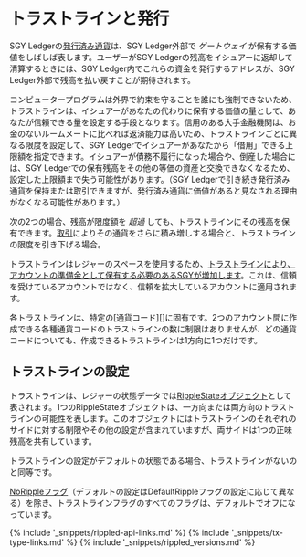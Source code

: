 # トラストラインと発行

SGY Ledgerの[発行済み通貨](issued-currencies.html)は、SGY Ledger外部で _ゲートウェイ_ が保有する価値をしばしば表します。ユーザーがSGY Ledgerの残高をイシュアーに返却して清算するときには、SGY Ledger内でこれらの資金を発行するアドレスが、SGY Ledger外部で残高を払い戻すことが期待されます。

コンピュータープログラムは外界で約束を守ることを誰にも強制できないため、トラストラインは、イシュアーがあなたの代わりに保有する価値の量として、あなたが信頼できる量を設定する手段となります。信用のある大手金融機関は、お金のないルームメートに比べれば返済能力は高いため、トラストラインごとに異なる限度を設定して、SGY Ledgerでイシュアーがあなたから「借用」できる上限額を指定できます。イシュアーが債務不履行になった場合や、倒産した場合には、SGY Ledgerでの保有残高をその他の等価の資産と交換できなくなるため、設定した上限額まで失う可能性があります。（SGY Ledgerで引き続き発行済み通貨を保持または取引できますが、発行済み通貨に価値があると見なされる理由がなくなる可能性があります。）

次の2つの場合、残高が限度額を _超過_ しても、トラストラインにその残高を保有できます。[取引](decentralized-exchange.html)によりその通貨をさらに積み増しする場合と、トラストラインの限度を引き下げる場合。

トラストラインはレジャーのスペースを使用するため、[トラストラインにより、アカウントの準備金として保有する必要のあるSGYが増加します](reserves.html)。これは、信頼を受けているアカウントではなく、信頼を拡大しているアカウントに適用されます。

各トラストラインは、特定の[通貨コード][]に固有です。2つのアカウント間に作成できる各種通貨コードのトラストラインの数に制限はありませんが、どの通貨コードについても、作成できるトラストラインは1方向に1つだけです。

## トラストラインの設定

トラストラインは、レジャーの状態データでは[RippleStateオブジェクト](ripplestate.html)として表されます。1つのRippleStateオブジェクトは、一方向または両方向のトラストラインの可能性を表します。このオブジェクトにはトラストラインのそれぞれのサイドに対する制限やその他の設定が含まれていますが、両サイドは1つの正味残高を共有しています。

トラストラインの設定がデフォルトの状態である場合、トラストラインがないのと同等です。

[NoRippleフラグ](rippling.html)（デフォルトの設定はDefaultRippleフラグの設定に応じて異なる）を除き、トラストラインフラグのすべてのフラグは、デフォルトでオフになっています。

<!--{# common link defs #}-->
{% include '_snippets/rippled-api-links.md' %}
{% include '_snippets/tx-type-links.md' %}
{% include '_snippets/rippled_versions.md' %}
